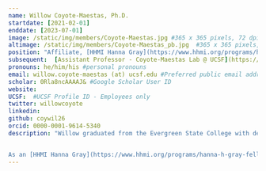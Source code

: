 ```yaml
---
name: Willow Coyote-Maestas, Ph.D.
startdate: [2021-02-01]
enddate: [2023-07-01]
image: /static/img/members/Coyote-Maestas.jpg #365 x 365 pixels, 72 dpi
altimage: /static/img/members/Coyote-Maestas_pb.jpg  #365 x 365 pixels, 72 dpi
position: "Affiliate, [HHMI Hanna Gray](https://www.hhmi.org/programs/hanna-h-gray-fellows-program#Fellows) and <br>[QBI Fellow](https://fellows.ucsf.edu/current-fellows#:~:text=QBI%20Fellows%3A%20)"
subsequent:  [Assistant Professor - Coyote-Maestas Lab @ UCSF](https://www.wcoyotelab.com/)
pronouns: he/him/his #personal pronouns
email: willow.coyote-maestas (at) ucsf.edu #Preferred public email address
scholar: 0Rla8ncAAAAJ& #Google Scholar User ID
website:
UCSF:  #UCSF Profile ID - Employees only
twitter: willowcoyote
linkedin:
github: coywil26
orcid: 0000-0001-9614-5340
description: "Willow graduated from the Evergreen State College with degrees in Chemistry and Environmental studies. As an undergraduate in [Dr. Anitra Ingalls’s](https://sites.google.com/view/anitra-ingalls) lab at the University of Washington, he studied how B vitamins mediate microbial interactions and diversity in the open ocean. For graduate school, Willow did his Ph.D. in [Dr. Daniel Schmidt’s](http://www.biologyplus.org) lab at the University of Minnesota, where he developed massively parallel sequencing-based methods to study and engineer proteins. Using mutational and insertional scanning methods, Willow found these methods can be useful for identifying regions of a protein involved in functionally meaningful conformational changes, developed mechanistic models for how to assemble protein domains to create useful multi-domain protein tools, and studied the evolution of ion channel regulation.


As an [HHMI Hanna Gray](https://www.hhmi.org/programs/hanna-h-gray-fellows-program#Fellows) and [QBI Fellow](https://fellows.ucsf.edu/current-fellows#:~:text=QBI%20Fellows%3A%20), Willow is inventing high-throughput sequencing-based biophysics and biochemistry methods for understanding how a genetic, chemical, or physical perturbations alters the trafficking or functional state of receptors. The long-term goal of this work is to build mechanistic holistic models of how receptors break in disease and work in normal physiology"
---
```

